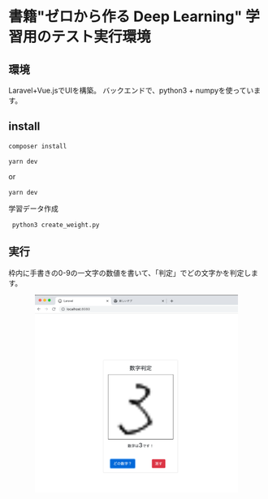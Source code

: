 # 書籍"ゼロから作る Deep Learning" 学習用のテスト実行環境

## 環境
Laravel+Vue.jsでUIを構築。
バックエンドで、python3 + numpyを使っています。

## install

```
composer install 
```

```
yarn dev
```
or
```
yarn dev
```

学習データ作成
```
 python3 create_weight.py
 ```

## 実行
枠内に手書きの0-9の一文字の数値を書いて、「判定」でどの文字かを判定します。

<p align="center"><img src="https://raw.githubusercontent.com/kysaeed/number-predictor/main/np-screen.png" width="400"></p>


